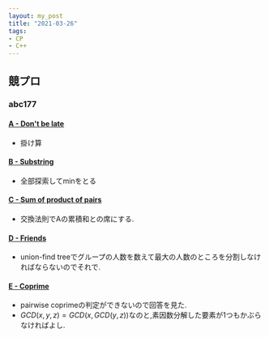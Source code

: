```yaml
---
layout: my_post
title: "2021-03-26"
tags:
- CP
- C++ 
---
```

## 競プロ
### abc177
#### [A - Don't be late](https://atcoder.jp/contests/abc177/tasks/abc177_a)
- 掛け算

#### [B - Substring](https://atcoder.jp/contests/abc177/tasks/abc177_b)
- 全部探索してminをとる

#### [C - Sum of product of pairs](https://atcoder.jp/contests/abc177/tasks/abc177_c)
- 交換法則でAの累積和との席にする.

#### [D - Friends](https://atcoder.jp/contests/abc177/tasks/abc177_d)
- union-find treeでグループの人数を数えて最大の人数のところを分割しなければならないのでそれで.

#### [E - Coprime](https://atcoder.jp/contests/abc177/tasks/abc177_e)
- pairwise coprimeの判定ができないので回答を見た.
- $GCD(x,y,z)=GCD(x,GCD(y,z))$なのと,素因数分解した要素が1つもかぶらなければよし.
